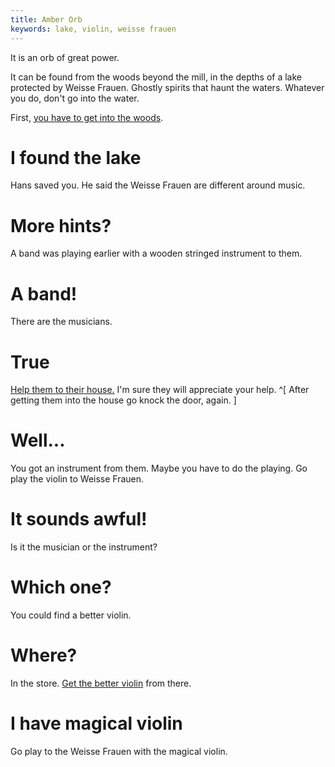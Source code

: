 ```yaml
---
title: Amber Orb
keywords: lake, violin, weisse frauen
---
```


It is an orb of great power.

It can be found from the woods beyond the mill, in the depths of a lake protected by Weisse Frauen. Ghostly spirits that haunt the waters. Whatever you do, don't go into the water.

First, [you have to get into the woods](040-woods.md).

# I found the lake
Hans saved you. He said the Weisse Frauen are different around music.

# More hints?
A band was playing earlier with a wooden stringed instrument to them.

# A band!
There are the musicians.

# True
[Help them to their house.](057-musicians.md) I'm sure they will appreciate your help. ^[ After getting them into the house go knock the door, again. ]

# Well...
You got an instrument from them. Maybe you have to do the playing. Go play the violin to Weisse Frauen.

# It sounds awful!
Is it the musician or the instrument?

# Which one?
You could find a better violin.

# Where?
In the store. [Get the better violin](130-violin.md) from there.

# I have magical violin
Go play to the Weisse Frauen with the magical violin.
